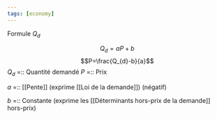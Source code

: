 ```yaml
---
tags: [economy] 
---
```


Formule $Q_d$

$$Q_d=aP+b$$
$$P=\frac{Q_{d}-b}{a}$$
$Q_d$ =:: Quantité demandé 
$P$ =:: Prix
<!--SR:!2023-04-22,46,292-->
$a$ =:: [[Pente]] (exprime [[Loi de la demande]]) (négatif)
<!--SR:!2023-03-12,15,290-->
$b$ =:: Constante (exprime les [[Déterminants hors-prix de la demande]] hors-prix)
<!--SR:!2023-04-18,42,272-->